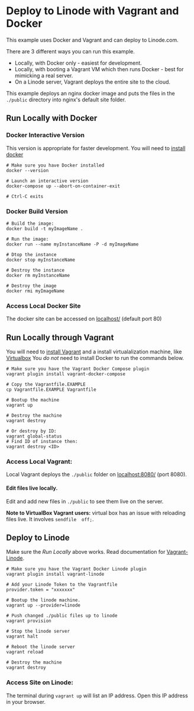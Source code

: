 # Deploy to Linode with Vagrant and Docker

This example uses Docker and Vagrant and can deploy to Linode.com.

There are 3 different ways you can run this example.

 * Locally, with Docker only - easiest for development.
 * Locally, with booting a Vagrant VM which then runs Docker - best for mimicking a real server.
 * On a Linode server, Vagrant deploys the entire site to the cloud.
 
This example deploys an nginx docker image and puts the files in the `./public` directory into nginx's default site folder.


## Run Locally with Docker

### Docker Interactive Version

This version is appropriate for faster development. You will need to [install docker](https://www.docker.com/products/docker)
```
# Make sure you have Docker installed
docker --version

# Launch an interactive version
docker-compose up --abort-on-container-exit

# Ctrl-C exits

```

### Docker Build Version

```
# Build the image:
docker build -t myImageName .

# Run the image:
docker run --name myInstanceName -P -d myImageName

# Dtop the instance
docker stop myInstanceName

# Destroy the instance
docker rm myInstanceName

# Destroy the image
docker rmi myImageName

```

### Access Local Docker Site
The docker site can be accessed on [localhost/](http://localhost/) (default port 80)

## Run Locally through Vagrant

You will need to [install Vagrant](https://www.vagrantup.com/downloads.html) and a install virtualalization machine, like [Virtualbox](https://www.virtualbox.org/) You *do not* need to install Docker to run the commands below.

```
# Make sure you have the Vagrant Docker Compose plugin
vagrant plugin install vagrant-docker-compose

# Copy the Vagrantfile.EXAMPLE
cp Vagrantfile.EXAMPLE Vagrantfile

# Bootup the machine
vagrant up

# Destroy the machine
vagrant destroy

# Or destroy by ID:
vagrant global-status
# Find ID of instance then:
vagrant destroy <ID>

```

### Access Local Vagrant:

Local Vagrant deploys the `./public` folder on [localhost:8080/](http://localhost:8080/) (port 8080).

#### Edit files live locally.
Edit and add new files in `./public` to see them live on the server.

**Note to VirtualBox Vagrant users:** virtual box has an issue with reloading files live. It involves `sendfile  off;`.

## Deploy to Linode
Make sure the *Run Locally* above works. Read documentation for [Vagrant-Linode](https://github.com/displague/vagrant-linode).

```
# Make sure you have the Vagrant Docker Linode plugin
vagrant plugin install vagrant-linode

# Add your Linode Token to the Vagrantfile
provider.token = "xxxxxxx"

# Bootup the linode machine.
vagrant up --provider=linode

# Push changed ./public files up to linode
vagrant provision

# Stop the linode server
vagrant halt

# Reboot the linode server
vagrant reload

# Destroy the machine
vagrant destroy

```

### Access Site on Linode:
The terminal during `vagrant up` will list an IP address.  Open this IP address in your browser.

